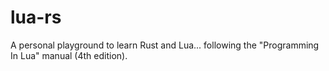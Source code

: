 # lua-rs

A personal playground to learn Rust and Lua... following the "Programming In Lua"
manual (4th edition).